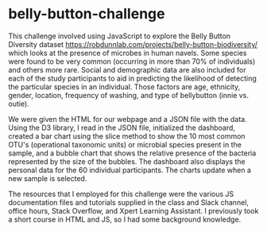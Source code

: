 # belly-button-challenge

This challenge involved using JavaScript to explore the Belly Button Diversity dataset https://robdunnlab.com/projects/belly-button-biodiversity/ which looks at the presence of microbes in human navels. Some species were found to be very common (occurring in more than 70% of individuals) and others more rare. Social and demographic data are also included for each of the study participants to aid in predicting the likelihood of detecting the particular species in an individual. Those factors are age, ethnicity, gender, location, frequency of washing, and type of bellybutton (innie vs. outie). 

We were given the HTML for our webpage and a JSON file with the data. Using the D3 library, I read in the JSON file, initialized the dashboard, created a bar chart using the slice method to show the 10 most common OTU's (operational taxonomic units) or microbial species present in the sample, and a bubble chart that shows the relative presence of the bacteria represented by the size of the bubbles. The dashboard also displays the personal data for the 60 individual participants. The charts update when a new sample is selected.

The resources that I employed for this challenge were the various JS documentation files and tutorials supplied in the class and Slack channel, office hours, Stack Overflow, and Xpert Learning Assistant. I previously took a short course in HTML and JS, so I had some background knowledge.
